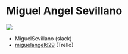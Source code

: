 # Miguel Angel Sevillano

![](/images/170.png)

- MiguelSevillano (slack)
- [miguelangel629](https://trello.com/miguelangel629) (Trello)
